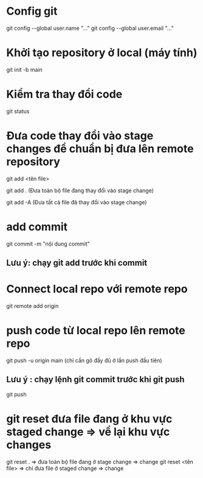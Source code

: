 # Config git

git config --global user.name "..."
git config --global user.email "..."

# Khởi tạo repository ở local (máy tính)

git init -b main

# Kiểm tra thay đổi code

git status

# Đưa code thay đổi vào stage changes để chuẩn bị đưa lên remote repository

git add <tên file>

git add . (Đưa toàn bộ file đang thay đổi vào stage change)

git add -A (Đưa tất cả file đã thay đổi vào stage change)

# add commit

git commit -m "nội dung commit"

## Lưu ý: chạy git add trước khi commit

# Connect local repo với remote repo

git remote add origin <link git repo>

# push code từ local repo lên remote repo

git push -u origin main (chỉ cần gõ đầy đủ ở lần push đầu tiên)

## Lưu ý : chạy lệnh git commit trước khi git push

git push

# git reset đưa file đang ở khu vực staged change => về lại khu vực changes
git reset . => đưa toàn bộ file đang ở stage change => change
git reset <tên file> => chỉ đưa file ở staged change => change
